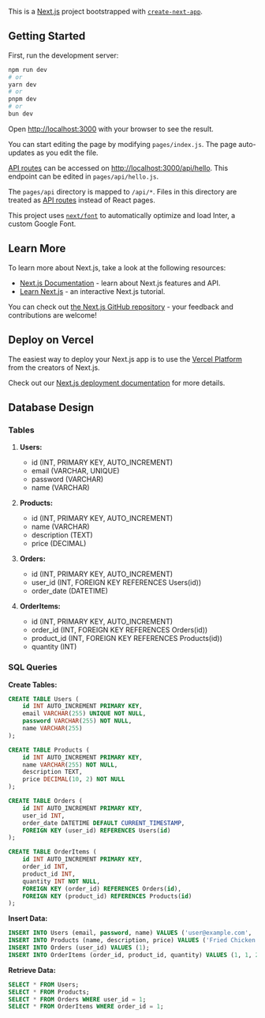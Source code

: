 This is a [Next.js](https://nextjs.org/) project bootstrapped with [`create-next-app`](https://github.com/vercel/next.js/tree/canary/packages/create-next-app).

## Getting Started

First, run the development server:

```bash
npm run dev
# or
yarn dev
# or
pnpm dev
# or
bun dev
```

Open [http://localhost:3000](http://localhost:3000) with your browser to see the result.

You can start editing the page by modifying `pages/index.js`. The page auto-updates as you edit the file.

[API routes](https://nextjs.org/docs/api-routes/introduction) can be accessed on [http://localhost:3000/api/hello](http://localhost:3000/api/hello). This endpoint can be edited in `pages/api/hello.js`.

The `pages/api` directory is mapped to `/api/*`. Files in this directory are treated as [API routes](https://nextjs.org/docs/api-routes/introduction) instead of React pages.

This project uses [`next/font`](https://nextjs.org/docs/basic-features/font-optimization) to automatically optimize and load Inter, a custom Google Font.

## Learn More

To learn more about Next.js, take a look at the following resources:

- [Next.js Documentation](https://nextjs.org/docs) - learn about Next.js features and API.
- [Learn Next.js](https://nextjs.org/learn) - an interactive Next.js tutorial.

You can check out [the Next.js GitHub repository](https://github.com/vercel/next.js/) - your feedback and contributions are welcome!

## Deploy on Vercel

The easiest way to deploy your Next.js app is to use the [Vercel Platform](https://vercel.com/new?utm_medium=default-template&filter=next.js&utm_source=create-next-app&utm_campaign=create-next-app-readme) from the creators of Next.js.

Check out our [Next.js deployment documentation](https://nextjs.org/docs/deployment) for more details.

## Database Design

### Tables

1. **Users:**
   - id (INT, PRIMARY KEY, AUTO_INCREMENT)
   - email (VARCHAR, UNIQUE)
   - password (VARCHAR)
   - name (VARCHAR)

2. **Products:**
   - id (INT, PRIMARY KEY, AUTO_INCREMENT)
   - name (VARCHAR)
   - description (TEXT)
   - price (DECIMAL)

3. **Orders:**
   - id (INT, PRIMARY KEY, AUTO_INCREMENT)
   - user_id (INT, FOREIGN KEY REFERENCES Users(id))
   - order_date (DATETIME)

4. **OrderItems:**
   - id (INT, PRIMARY KEY, AUTO_INCREMENT)
   - order_id (INT, FOREIGN KEY REFERENCES Orders(id))
   - product_id (INT, FOREIGN KEY REFERENCES Products(id))
   - quantity (INT)

### SQL Queries

**Create Tables:**

```sql
CREATE TABLE Users (
    id INT AUTO_INCREMENT PRIMARY KEY,
    email VARCHAR(255) UNIQUE NOT NULL,
    password VARCHAR(255) NOT NULL,
    name VARCHAR(255)
);

CREATE TABLE Products (
    id INT AUTO_INCREMENT PRIMARY KEY,
    name VARCHAR(255) NOT NULL,
    description TEXT,
    price DECIMAL(10, 2) NOT NULL
);

CREATE TABLE Orders (
    id INT AUTO_INCREMENT PRIMARY KEY,
    user_id INT,
    order_date DATETIME DEFAULT CURRENT_TIMESTAMP,
    FOREIGN KEY (user_id) REFERENCES Users(id)
);

CREATE TABLE OrderItems (
    id INT AUTO_INCREMENT PRIMARY KEY,
    order_id INT,
    product_id INT,
    quantity INT NOT NULL,
    FOREIGN KEY (order_id) REFERENCES Orders(id),
    FOREIGN KEY (product_id) REFERENCES Products(id)
);
```

**Insert Data:**

```sql
INSERT INTO Users (email, password, name) VALUES ('user@example.com', 'securepassword', 'John Doe');
INSERT INTO Products (name, description, price) VALUES ('Fried Chicken', 'Delicious fried chicken', 9.99);
INSERT INTO Orders (user_id) VALUES (1);
INSERT INTO OrderItems (order_id, product_id, quantity) VALUES (1, 1, 2);
```

**Retrieve Data:**

```sql
SELECT * FROM Users;
SELECT * FROM Products;
SELECT * FROM Orders WHERE user_id = 1;
SELECT * FROM OrderItems WHERE order_id = 1;
```
